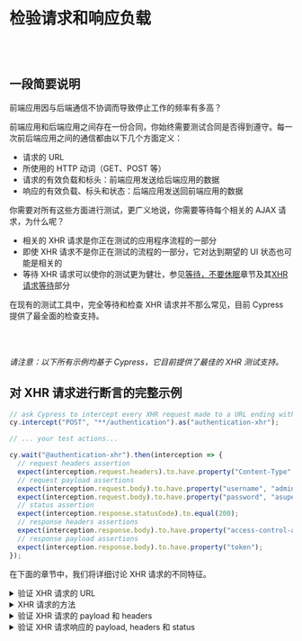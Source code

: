 # 检验请求和响应负载

<br/><br/>

## 一段简要说明

前端应用因与后端通信不协调而导致停止工作的频率有多高？

前端应用和后端应用之间存在一份合同，你始终需要测试合同是否得到遵守。每一次前后端应用之间的通信都由以下几个方面定义：

- 请求的 URL
- 所使用的 HTTP 动词（GET、POST 等）
- 请求的有效负载和标头：前端应用发送给后端应用的数据
- 响应的有效负载、标头和状态：后端应用发送回前端应用的数据

你需要对所有这些方面进行测试，更广义地说，你需要等待每个相关的 AJAX 请求，为什么呢？

- 相关的 XHR 请求是你正在测试的应用程序流程的一部分
- 即使 XHR 请求不是你正在测试的流程的一部分，它对达到期望的 UI 状态也可能是相关的
- 等待 XHR 请求可以使你的测试更为健壮，参见[等待，不要休眠](/sections/generic-best-practices/await-dont-sleep.zh.md)章节及其[XHR 请求等待](/sections/generic-best-practices/await-dont-sleep.zh.md#XHR-请求等待)部分

在现有的测试工具中，完全等待和检查 XHR 请求并不那么常见，目前 Cypress 提供了最全面的检查支持。

<br/><br/>

*请注意：以下所有示例均基于 Cypress，它目前提供了最佳的 XHR 测试支持。*

## 对 XHR 请求进行断言的完整示例

```javascript
// ask Cypress to intercept every XHR request made to a URL ending with `/authentication`
cy.intercept("POST", "**/authentication").as("authentication-xhr");

// ... your test actions...

cy.wait("@authentication-xhr").then(interception => {
  // request headers assertion
  expect(interception.request.headers).to.have.property("Content-Type", "application/json");
  // request payload assertions
  expect(interception.request.body).to.have.property("username", "admin");
  expect(interception.request.body).to.have.property("password", "asupersecretpassword");
  // status assertion
  expect(interception.response.statusCode).to.equal(200);
  // response headers assertions
  expect(interception.response.body).to.have.property("access-control-allow-origin", "*");
  // response payload assertions
  expect(interception.response.body).to.have.property("token");
});
```

在下面的章节中，我们将详细讨论 XHR 请求的不同特征。

<details><summary>验证 XHR 请求的 URL</summary>

在 Cypress 中，用于请求的 URL 是通过`cy.intercept`调用定义的。你可能需要检查 URL 的查询字符串。

```javascript
// ask Cypress to intercept every XHR request made to a URL ending with `/authentication`
cy.intercept("**/authentication**").as("authentication-xhr");

// ... your test actions...

cy.wait("@authentication-xhr").then(interception => {
  // query string assertion
  expect(interception.request.url).to.contain("username=admin");
  expect(interception.request.url).to.contain("password=asupersecretpassword");
});
```

请注意，当你需要对多个主题进行断言时，Cypress 的`then => expect`语法非常有帮助（例如，URL 和状态）。如果你只需要对单个主题进行断言，可以使用更具表现力的`should`语法。

```javascript
cy.wait("@authentication-xhr")
  .its("url")
  .should("contain", "username=admin")
  .and("contain", "password=asupersecretpassword");
```

</details>

<details><summary>XHR 请求的方法</summary>

在 Cypress 中，请求使用`cy.intercept`函数定义。你可以通过指定它来定义要拦截的请求类型。

```javascript
// the most compact `cy.intercept` call, the GET method is implied
cy.intercept("**/authentication").as("authentication-xhr");

// method can be explicitly defined
cy.intercept("POST", "**/authentication").as("authentication-xhr");

// the extended `cy.intercept` call is available too
cy.intercept({
  method: "POST",
  url: "**/authentication"
}).as("authentication-xhr");
```

</details>

<details><summary>验证 XHR 请求的 payload 和 headers</summary>

对 XHR 请求的 payload 和 headers 进行断言允许你立即获得有关糟糕的 XHR 请求原因的详细反馈。必须在每个 XHR 请求上进行检查，以确保一切都正确地表示了测试执行的 UI 操作。

```javascript
// ask Cypress to intercept every XHR request made to a URL ending with `/authentication`
cy.intercept("POST", "**/authentication").as("authentication-xhr");

// ... your test actions...

cy.wait("@authentication-xhr").then(interception => {
  // request headers assertion
  expect(interception.request.headers).to.have.property("Content-Type", "application/json");
  // request payload assertions
  expect(interception.request.body).to.have.property("username", "admin");
  expect(interception.request.body).to.have.property("password", "asupersecretpassword");
});
```

</details>

<details><summary>验证 XHR 请求响应的 payload, headers 和 status</summary>

响应必须百分之百符合前端应用的预期，否则可能向用户展示意料之外的状态。响应断言在完整的端到端测试中很有用，但在 UI 集成测试中则无关紧要（TODO：链接到集成测试页面）。

```javascript
// ask Cypress to intercept every XHR request made to a URL ending with `/authentication`
cy.intercept("POST", "**/authentication").as("authentication-xhr");

// ... your test actions...

cy.wait("@authentication-xhr").then(intercept => {
  // status assertions
  expect(intercept.response.statusCode).to.equal(200);
  // response headers assertions
  expect(intercept.response.body).to.have.property("access-control-allow-origin", "*");
  // response payload assertions
  expect(intercept.response.body).to.have.property("token");
});
```

</details>
